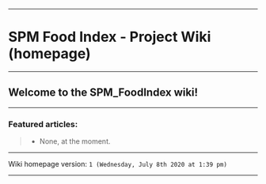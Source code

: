
***

# SPM Food Index - Project Wiki (homepage)

***

## Welcome to the SPM_FoodIndex wiki!

***

### Featured articles:

> * None, at the moment.

***

Wiki homepage version: `1 (Wednesday, July 8th 2020 at 1:39 pm)`

***
